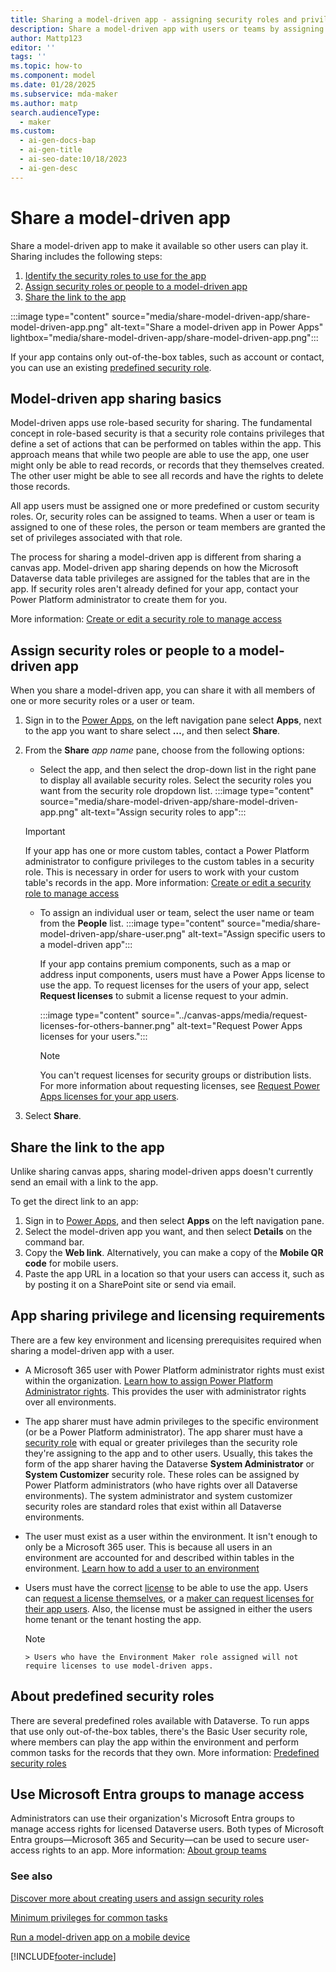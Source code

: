 ```yaml
---
title: Sharing a model-driven app - assigning security roles and privileges
description: Share a model-driven app with users or teams by assigning them security roles with privileges to access the app's data with Power Apps.
author: Mattp123
editor: ''
tags: ''
ms.topic: how-to
ms.component: model
ms.date: 01/28/2025
ms.subservice: mda-maker
ms.author: matp
search.audienceType:
  - maker
ms.custom:
  - ai-gen-docs-bap
  - ai-gen-title
  - ai-seo-date:10/18/2023
  - ai-gen-desc
---
```


# Share a model-driven app

Share a model-driven app to make it available so other users can play it. Sharing includes the following steps:

1. [Identify the security roles to use for the app](#model-driven-app-sharing-basics)
1. [Assign security roles or people to a model-driven app](#assign-security-roles-or-people-to-a-model-driven-app)
1. [Share the link to the app](#share-the-link-to-the-app)

:::image type="content" source="media/share-model-driven-app/share-model-driven-app.png" alt-text="Share a model-driven app in Power Apps" lightbox="media/share-model-driven-app/share-model-driven-app.png":::

If your app contains only out-of-the-box tables, such as account or contact, you can use an existing [predefined security role](#about-predefined-security-roles).

## Model-driven app sharing basics

Model-driven apps use role-based security for sharing. The fundamental concept in role-based security is that a security role contains privileges that define a set of actions that can be performed on tables within the app. This approach means that while two people are able to use the app, one user might only be able to read records, or records that they themselves created. The other user might be able to see all records and have the rights to delete those records.

All app users must be assigned one or more predefined or custom security roles. Or, security roles can be assigned to teams. When a user or team is assigned to one of these roles, the person or team members are granted the set of privileges associated with that role.

The process for sharing a model-driven app is different from sharing a canvas app. Model-driven app sharing depends on how the Microsoft Dataverse data table privileges are assigned for the tables that are in the app. If security roles aren't already defined for your app, contact your Power Platform administrator to create them for you. 

More information: [Create or edit a security role to manage access](/power-platform/admin/create-edit-security-role)

## Assign security roles or people to a model-driven app

When you share a model-driven app, you can share it with all members of one or more security roles or a user or team.

1. Sign in to  the [Power Apps](https://make.powerapps.com/?utm_source=padocs&utm_medium=linkinadoc&utm_campaign=referralsfromdoc), on the left navigation pane select **Apps**, next to the app you want to share select **…**, and  then select **Share**.
1. From the **Share** *app name* pane, choose from the following options: 
   - Select the app, and then select the drop-down list in the right pane to display all available security roles. Select the security roles you want from the security role dropdown list.
   :::image type="content" source="media/share-model-driven-app/share-model-driven-app.png" alt-text="Assign security roles to app":::

   > [!IMPORTANT]
   > If your app has one or more custom tables, contact a Power Platform administrator to configure privileges to the custom tables in a security role. This is necessary in order for users to work with your custom table's records in the app. More information: [Create or edit a security role to manage access](/power-platform/admin/create-edit-security-role)
   - To assign an individual user or team, select the user name or team from the **People** list.
   :::image type="content" source="media/share-model-driven-app/share-user.png" alt-text="Assign specific users to a model-driven app":::
   
     If your app contains premium components, such as a map or address input components, users must have a Power Apps license to use the app. To request licenses for the users of your app, select **Request licenses** to submit a license request to your admin.

      :::image type="content" source="../canvas-apps/media/request-licenses-for-others-banner.png" alt-text="Request Power Apps licenses for your users.":::
    
      > [!Note]
      > You can't request licenses for security groups or distribution lists. For more information about requesting licenses, see [Request Power Apps licenses for your app users](../common/request-licenses-for-users.md).

1. Select **Share**.

## Share the link to the app

Unlike sharing canvas apps, sharing model-driven apps doesn't currently send an email with a link to the app.

To get the direct link to an app:

1. Sign in to [Power Apps](https://make.powerapps.com/?utm_source=padocs&utm_medium=linkinadoc&utm_campaign=referralsfromdoc), and then select **Apps** on the left navigation pane.
1. Select the model-driven app you want, and then select **Details** on the command bar.
1. Copy the **Web link**. Alternatively, you can make a copy of the **Mobile QR code** for mobile users.
1. Paste the app URL in a location so that your users can access it, such as by posting it on a SharePoint site or send via email.

## App sharing privilege and licensing requirements

There are a few key environment and licensing prerequisites required when sharing a model-driven app with a user.

- A Microsoft 365 user with Power Platform administrator rights must exist within the organization. [Learn how to assign Power Platform Administrator rights](/power-platform/admin/use-service-admin-role-manage-tenant).  This provides the user with administrator rights over all environments.
- The app sharer must have admin privileges to the specific environment (or be a Power Platform administrator). The app sharer must have a [security role](/power-platform/admin/security-roles-privileges) with equal or greater privileges than the security role they're assigning to the app and to other users. Usually, this takes the form of the app sharer having the Dataverse **System Administrator** or **System Customizer** security role.  These roles can be assigned by Power Platform administrators (who have rights over all Dataverse environments). The system administrator and system customizer security roles are standard roles that exist within all Dataverse environments.
- The user must exist as a user within the environment. It isn't enough to only be a Microsoft 365 user. This is because all users in an environment are accounted for and described within tables in the environment. [Learn how to add a user to an environment](/power-platform/admin/add-users-to-environment)
- Users must have the correct [license](/power-platform/admin/pricing-billing-skus) to be able to use the app. Users can [request a license themselves](../../user/request-license.md), or a [maker can request licenses for their app users](../common/request-licenses-for-users.md). Also, the license must be assigned in either the users home tenant or the tenant hosting the app.

  > [!Note]
      > Users who have the Environment Maker role assigned will not require licenses to use model-driven apps.

## About predefined security roles

There are several predefined roles available with Dataverse. To run apps that use only out-of-the-box tables, there's the Basic User security role, where members can play the app within the environment and perform common tasks for the records that they own. More information: [Predefined security roles](/power-platform/admin/database-security#predefined-security-roles)

## Use Microsoft Entra groups to manage access

Administrators can use their organization's Microsoft Entra groups to manage access rights for licensed Dataverse users. Both types of Microsoft Entra groups—Microsoft 365 and Security—can be used to secure user-access rights to an app. More information: [About group teams](/power-platform/admin/manage-teams#about-group-teams)

### See also

[Discover more about creating users and assign security roles](/power-platform/admin/create-users-assign-online-security-roles)

[Minimum privileges for common tasks](/power-platform/admin/create-edit-security-role#minimum-privileges-for-common-tasks)

[Run a model-driven app on a mobile device](/dynamics365/customerengagement/on-premises/basics/dynamics-365-phones-tablets-users-guide-onprem)

[!INCLUDE[footer-include](../../includes/footer-banner.md)]
